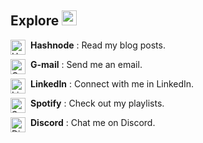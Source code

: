 ## Explore <img src="https://i.ibb.co/4K1VJ4h/Earth.gif" width="24">

<a href="https://jojosordinaryadventure.hashnode.dev/" > <img align="left" alt="Hashnode" width="24px" style="padding-right:5px;" src="https://www.svgrepo.com/show/353859/hashnode-icon.svg" /> </a> **Hashnode** : Read my blog posts.

<a href="mailto:marjolo.mabuti@neu.edu.ph" > <img align="left" alt="GMail" width="24px" style="padding-right:5px;" src="https://cdn-icons-png.flaticon.com/512/732/732200.png"/></a> **G-mail** : Send me an email. 

<a href="https://www.linkedin.com/in/marjolo-mabuti/"> <img align="left" alt="LinkedIn" width="24px" style="padding-right:5px;" src="https://cdn-icons-png.flaticon.com/512/3536/3536505.png" /> </a> **LinkedIn** : Connect with me in LinkedIn.

<a href="https://open.spotify.com/user/31tohf4ttkssdgrt7dfi7bvsq4ry" > <img align="left" alt="Spotify" width="24px" style="padding-right:5px;" src="https://cdn-icons-png.flaticon.com/512/174/174872.png" /> </a> **Spotify** : Check out my playlists.

<a href="https://discordapp.com/users/566800614189694978" > <img align="left" alt="Discord" width="24px" style="padding-right:5px;" src="https://cdn-icons-png.flaticon.com/512/5968/5968756.png" /> </a> **Discord** : Chat me on Discord.
